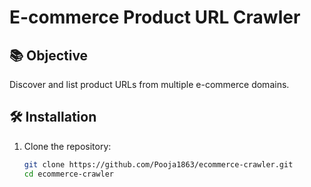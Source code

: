# E-commerce Product URL Crawler

## 📚 Objective
Discover and list product URLs from multiple e-commerce domains.

## 🛠️ Installation
1. Clone the repository:
   ```bash
   git clone https://github.com/Pooja1863/ecommerce-crawler.git
   cd ecommerce-crawler